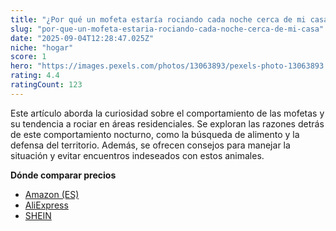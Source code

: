 ```yaml
---
title: "¿Por qué un mofeta estaría rociando cada noche cerca de mi casa?"
slug: "por-que-un-mofeta-estaria-rociando-cada-noche-cerca-de-mi-casa"
date: "2025-09-04T12:28:47.025Z"
niche: "hogar"
score: 1
hero: "https://images.pexels.com/photos/13063893/pexels-photo-13063893.jpeg?auto=compress&cs=tinysrgb&fit=crop&h=627&w=1200&auto=compress&cs=tinysrgb&w=1024&h=576&fit=crop"
rating: 4.4
ratingCount: 123
---
```


Este artículo aborda la curiosidad sobre el comportamiento de las mofetas y su tendencia a rociar en áreas residenciales. Se exploran las razones detrás de este comportamiento nocturno, como la búsqueda de alimento y la defensa del territorio. Además, se ofrecen consejos para manejar la situación y evitar encuentros indeseados con estos animales.

**Dónde comparar precios**
- [Amazon (ES)](https://www.amazon.es/s?k=%C2%BFPor+qu%C3%A9+un+mofeta+estar%C3%ADa+rociando+cada+noche+cerca+de+mi+casa%3F&language=es_ES&tag=teknovashop25-21)
- [AliExpress](https://es.aliexpress.com/wholesale?SearchText=%C2%BFPor+qu%C3%A9+un+mofeta+estar%C3%ADa+rociando+cada+noche+cerca+de+mi+casa%3F)
- [SHEIN](https://es.shein.com/pdsearch?keyword=%C2%BFPor+qu%C3%A9+un+mofeta+estar%C3%ADa+rociando+cada+noche+cerca+de+mi+casa%3F)
